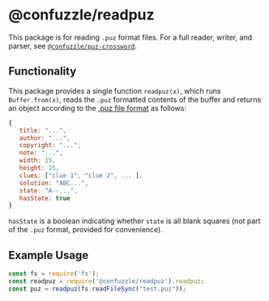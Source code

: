 # @confuzzle/readpuz

This package is for reading `.puz` format files. For a full reader, writer, and parser, see [`@confuzzle/puz-crossword`](https://www.npmjs.com/package/@confuzzle/puz-crossword).

## Functionality

This package provides a single function `readpuz(x)`, which runs `Buffer.from(x)`, reads the `.puz` formatted contents of the buffer and returns an object according to the [.puz file format](https://github.com/rjkat/confuzzle/blob/master/puz.md) as follows:

```js
{
   title: "...",
   author: "...",
   copyright: "...",
   note: "...",
   width: 15,
   height: 15,
   clues: ["clue 1", "clue 2", ... ],
   solution: "ABC...",
   state: "A--...",
   hasState: true
}
```

`hasState` is a boolean indicating whether `state` is all blank squares (not part of the `.puz` format, provided for convenience).

## Example Usage

```js
const fs = require('fs');
const readpuz = require('@confuzzle/readpuz').readpuz;
const puz = readpuz(fs.readFileSync("test.puz"));
```